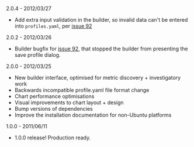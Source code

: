 2.0.4 - 2012/03/27
 - Add extra input validation in the builder, so invalid data can't be entered
   into `profiles.yaml`, per [issue 92](https://github.com/auxesis/visage/issues/92)

2.0.2 - 2012/03/26
 - Builder bugfix for [issue 92](https://github.com/auxesis/visage/issues/92),
   that stopped the builder from presenting the save profile dialog.

2.0.0 - 2012/03/25
 - New builder interface, optimised for metric discovery + investigatory work
 - Backwards incompatible profile.yaml file format change
 - Chart performance optimisations
 - Visual improvements to chart layout + design
 - Bump versions of dependencies
 - Improve the installation documentation for non-Ubuntu platforms

1.0.0 - 2011/06/11

 - 1.0.0 release! Production ready.

